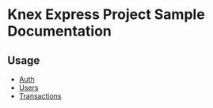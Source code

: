 # Knex Express Project Sample Documentation

## Usage

- [Auth](./usage/auth.md)
- [Users](./usage/users.md)
- [Transactions](./usage/transactions.md)